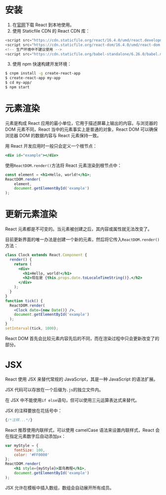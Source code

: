 # 安装

1. 在[官网](https://reactjs.org/)下载 React 到本地使用。
2. 使用 Staticfile CDN 的 React CDN 库：
```javascript
<script src="https://cdn.staticfile.org/react/16.4.0/umd/react.development.js"></script>
<script src="https://cdn.staticfile.org/react-dom/16.4.0/umd/react-dom.development.js"></script>
<!-- 生产环境中不建议使用 -->
<script src="https://cdn.staticfile.org/babel-standalone/6.26.0/babel.min.js"></script>
```
3. 使用 npm 快速构建开发环境：
```bash
$ cnpm install -g create-react-app
$ create-react-app my-app
$ cd my-app/
$ npm start
```

# 元素渲染

元素是构成 React 应用的最小单位，它用于描述屏幕上输出的内容。与浏览器的 DOM 元素不同，React 当中的元素事实上是普通的对象，React DOM 可以确保浏览器 DOM 的数据内容与 React 元素保持一致。

用 React 开发应用时一般只会定义一个根节点：
```jsx
<div id="example"></div>
```

使用`ReactDOM.render()`方法将 React 元素渲染到根节点中：
```jsx
const element = <h1>Hello, world!</h1>;
ReactDOM.render(
    element,
    document.getElementById('example')
);
```

# 更新元素渲染

React 元素都是不可变的。当元素被创建之后，其内容或属性就无法改变了。

目前更新界面的唯一办法是创建一个新的元素，然后将它传入`ReactDOM.render()`方法：
```jsx
class Clock extends React.Component {
  render() {
    return (
      <div>
        <h1>Hello, world!</h1>
        <h2>现在是 {this.props.date.toLocaleTimeString()}.</h2>
      </div>
    );
  }
}
function tick() {
  ReactDOM.render(
    <Clock date={new Date()} />,
    document.getElementById('example')
  );
}
setInterval(tick, 1000);
```

React DOM 首先会比较元素内容先后的不同，而在渲染过程中只会更新改变了的部分。

# JSX

React 使用 JSX 来替代常规的 JavaScript，其是一种 JavaScript 的语法扩展。

JSX 代码可以存放在一个后缀为`.js`的独立文件内。

在 JSX 中不能使用`if else`语句，但可以使用三元运算表达式来替代。

JSX 的注释要放在花括号中：
```jsx
{/*注释...*/}
```

React 推荐使用内联样式，可以使用 camelCase 语法来设置内联样式，React 会在指定元素数字后自动添加`px`：
```jsx
var myStyle = {
    fontSize: 100,
    color: '#FF0000'
};
ReactDOM.render(
    <h1 style={myStyle}>菜鸟教程</h1>,
    document.getElementById('example')
);
```

JSX 允许在模板中插入数组，数组会自动展开所有成员。


